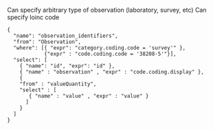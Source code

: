 Can specify arbitrary type of observation (laboratory, survey, etc)
Can specify loinc code

```
{
  "name": "observation_identifiers",
  "from": "Observation",
  "where": [{ "expr": "category.coding.code = 'survey'" }, 
            {"expr" : "code.coding.code = '38208-5'"}],
  "select": [
    { "name": "id", "expr": "id" },
    { "name" : "observation" , "expr" : "code.coding.display" },
    {
    "from" : "valueQuantity",
    "select" : [
       { "name" : "value" , "expr" : "value" }
      ] 
    } 
  ]
}
```
